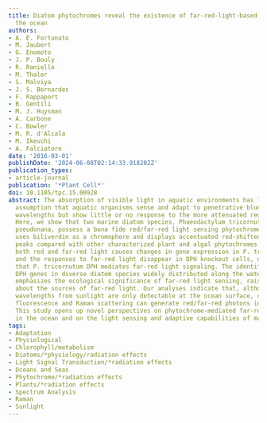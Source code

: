 ```yaml
---
title: Diatom phytochromes reveal the existence of far-red-light-based sensing in
  the ocean
authors:
- A. E. Fortunato
- M. Jaubert
- G. Enomoto
- J. P. Bouly
- R. Raniello
- M. Thaler
- S. Malviya
- J. S. Bernardes
- F. Rappaport
- B. Gentili
- M. J. Huysman
- A. Carbone
- C. Bowler
- M. R. d'Alcala
- M. Ikeuchi
- A. Falciatore
date: '2016-03-01'
publishDate: '2024-06-08T02:14:33.918202Z'
publication_types:
- article-journal
publication: '*Plant Cell*'
doi: 10.1105/tpc.15.00928
abstract: The absorption of visible light in aquatic environments has led to the common
  assumption that aquatic organisms sense and adapt to penetrative blue/green light
  wavelengths but show little or no response to the more attenuated red/far-red wavelengths.
  Here, we show that two marine diatom species, Phaeodactylum tricornutum and Thalassiosira
  pseudonana, possess a bona fide red/far-red light sensing phytochrome (DPH) that
  uses biliverdin as a chromophore and displays accentuated red-shifted absorbance
  peaks compared with other characterized plant and algal phytochromes. Exposure to
  both red and far-red light causes changes in gene expression in P. tricornutum,
  and the responses to far-red light disappear in DPH knockout cells, demonstrating
  that P. tricornutum DPH mediates far-red light signaling. The identification of
  DPH genes in diverse diatom species widely distributed along the water column further
  emphasizes the ecological significance of far-red light sensing, raising questions
  about the sources of far-red light. Our analyses indicate that, although far-red
  wavelengths from sunlight are only detectable at the ocean surface, chlorophyll
  fluorescence and Raman scattering can generate red/far-red photons in deeper layers.
  This study opens up novel perspectives on phytochrome-mediated far-red light signaling
  in the ocean and on the light sensing and adaptive capabilities of marine phototrophs.
tags:
- Adaptation
- Physiological
- Chlorophyll/metabolism
- Diatoms/*physiology/radiation effects
- Light Signal Transduction/*radiation effects
- Oceans and Seas
- Phytochrome/*radiation effects
- Plants/*radiation effects
- Spectrum Analysis
- Raman
- Sunlight
---
```

